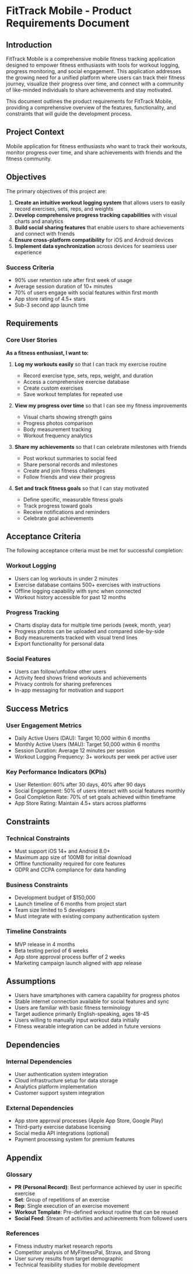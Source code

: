 # FitTrack Mobile - Product Requirements Document

## Introduction

FitTrack Mobile is a comprehensive mobile fitness tracking application designed to empower fitness enthusiasts with tools for workout logging, progress monitoring, and social engagement. This application addresses the growing need for a unified platform where users can track their fitness journey, visualize their progress over time, and connect with a community of like-minded individuals to share achievements and stay motivated.

This document outlines the product requirements for FitTrack Mobile, providing a comprehensive overview of the features, functionality, and constraints that will guide the development process.

## Project Context

Mobile application for fitness enthusiasts who want to track their workouts, monitor progress over time, and share achievements with friends and the fitness community.

## Objectives

The primary objectives of this project are:

1. **Create an intuitive workout logging system** that allows users to easily record exercises, sets, reps, and weights
2. **Develop comprehensive progress tracking capabilities** with visual charts and analytics
3. **Build social sharing features** that enable users to share achievements and connect with friends
4. **Ensure cross-platform compatibility** for iOS and Android devices
5. **Implement data synchronization** across devices for seamless user experience

### Success Criteria

- 90% user retention rate after first week of usage
- Average session duration of 10+ minutes
- 70% of users engage with social features within first month
- App store rating of 4.5+ stars
- Sub-3 second app launch time

## Requirements

### Core User Stories

**As a fitness enthusiast, I want to:**

1. **Log my workouts easily** so that I can track my exercise routine
   - Record exercise type, sets, reps, weight, and duration
   - Access a comprehensive exercise database
   - Create custom exercises
   - Save workout templates for repeated use

2. **View my progress over time** so that I can see my fitness improvements
   - Visual charts showing strength gains
   - Progress photos comparison
   - Body measurement tracking
   - Workout frequency analytics

3. **Share my achievements** so that I can celebrate milestones with friends
   - Post workout summaries to social feed
   - Share personal records and milestones
   - Create and join fitness challenges
   - Follow friends and view their progress

4. **Set and track fitness goals** so that I can stay motivated
   - Define specific, measurable fitness goals
   - Track progress toward goals
   - Receive notifications and reminders
   - Celebrate goal achievements

## Acceptance Criteria

The following acceptance criteria must be met for successful completion:

### Workout Logging
- Users can log workouts in under 2 minutes
- Exercise database contains 500+ exercises with instructions
- Offline logging capability with sync when connected
- Workout history accessible for past 12 months

### Progress Tracking
- Charts display data for multiple time periods (week, month, year)
- Progress photos can be uploaded and compared side-by-side
- Body measurements tracked with visual trend lines
- Export functionality for personal data

### Social Features
- Users can follow/unfollow other users
- Activity feed shows friend workouts and achievements
- Privacy controls for sharing preferences
- In-app messaging for motivation and support

## Success Metrics

### User Engagement Metrics
- Daily Active Users (DAU): Target 10,000 within 6 months
- Monthly Active Users (MAU): Target 50,000 within 6 months
- Session Duration: Average 12 minutes per session
- Workout Logging Frequency: 3+ workouts per week per active user

### Key Performance Indicators (KPIs)
- User Retention: 60% after 30 days, 40% after 90 days
- Social Engagement: 50% of users interact with social features monthly
- Goal Completion Rate: 70% of set goals achieved within timeframe
- App Store Rating: Maintain 4.5+ stars across platforms

## Constraints

### Technical Constraints
- Must support iOS 14+ and Android 8.0+
- Maximum app size of 100MB for initial download
- Offline functionality required for core features
- GDPR and CCPA compliance for data handling

### Business Constraints
- Development budget of $150,000
- Launch timeline of 6 months from project start
- Team size limited to 5 developers
- Must integrate with existing company authentication system

### Timeline Constraints
- MVP release in 4 months
- Beta testing period of 6 weeks
- App store approval process buffer of 2 weeks
- Marketing campaign launch aligned with app release

## Assumptions

- Users have smartphones with camera capability for progress photos
- Stable internet connection available for social features and sync
- Users are familiar with basic fitness terminology
- Target audience primarily English-speaking, ages 18-45
- Users willing to manually input workout data initially
- Fitness wearable integration can be added in future versions

## Dependencies

### Internal Dependencies
- User authentication system integration
- Cloud infrastructure setup for data storage
- Analytics platform implementation
- Customer support system integration

### External Dependencies
- App store approval processes (Apple App Store, Google Play)
- Third-party exercise database licensing
- Social media API integrations (optional)
- Payment processing system for premium features

## Appendix

### Glossary
- **PR (Personal Record)**: Best performance achieved by user in specific exercise
- **Set**: Group of repetitions of an exercise
- **Rep**: Single execution of an exercise movement
- **Workout Template**: Pre-defined workout routine that can be reused
- **Social Feed**: Stream of activities and achievements from followed users

### References
- Fitness industry market research reports
- Competitor analysis of MyFitnessPal, Strava, and Strong
- User survey results from target demographic
- Technical feasibility studies for mobile development
